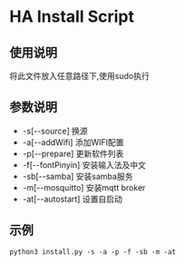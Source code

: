 # HA Install Script

## 使用说明
将此文件放入任意路径下,使用sudo执行

## 参数说明
-  -s[--source] 换源
-  -a[--addWifi] 添加WIFI配置
-  -p[--prepare] 更新软件列表
-  -f[--fontPinyin] 安装输入法及中文
-  -sb[--samba] 安装samba服务
-  -m[--mosquitto] 安装mqtt broker
-  -at[--autostart] 设置自启动

## 示例

`python3 install.py -s -a -p -f -sb -m -at`
